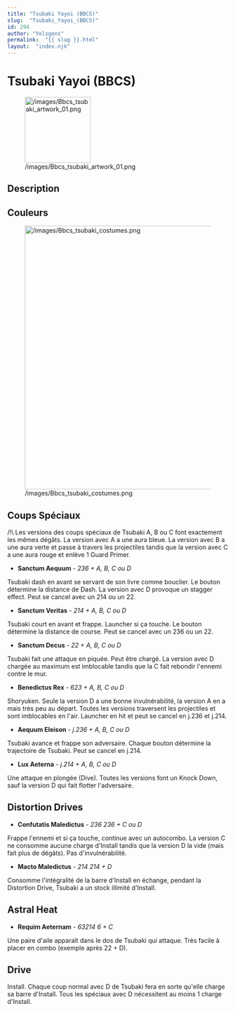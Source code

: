 ```yaml
---
title: "Tsubaki Yayoi (BBCS)"
slug:  "Tsubaki_Yayoi_(BBCS)"
id: 294
author: "Yolsgens"
permalink:  "{{ slug }}.html"
layout:  "index.njk"
---
```


# Tsubaki Yayoi (BBCS)

<figure>
<img src="/images/Bbcs_tsubaki_artwork_01.png"
title="/images/Bbcs_tsubaki_artwork_01.png" width="150"
alt="/images/Bbcs_tsubaki_artwork_01.png" />
<figcaption
aria-hidden="true">/images/Bbcs_tsubaki_artwork_01.png</figcaption>
</figure>

## Description

## Couleurs

<figure>
<img src="/images/Bbcs_tsubaki_costumes.png"
title="/images/Bbcs_tsubaki_costumes.png" width="600"
alt="/images/Bbcs_tsubaki_costumes.png" />
<figcaption
aria-hidden="true">/images/Bbcs_tsubaki_costumes.png</figcaption>
</figure>

## Coups Spéciaux

/!\\ Les versions des coups spéciaux de Tsubaki A, B ou C font
exactement les mêmes dégâts. La version avec A a une aura bleue. La
version avec B a une aura verte et passe à travers les projectiles
tandis que la version avec C a une aura rouge et enlève 1 Guard Primer.

- **Sanctum Aequum** - *236 + A, B, C ou D*

Tsubaki dash en avant se servant de son livre comme bouclier. Le bouton
détermine la distance de Dash. La version avec D provoque un stagger
effect. Peut se cancel avec un 214 ou un 22.

- **Sanctum Veritas** - *214 + A, B, C ou D*

Tsubaki court en avant et frappe. Launcher si ça touche. Le bouton
détermine la distance de course. Peut se cancel avec un 236 ou un 22.

- **Sanctum Decus** - *22 + A, B, C ou D*

Tsubaki fait une attaque en piquée. Peut être chargé. La version avec D
chargée au maximum est imblocable tandis que la C fait rebondir l'ennemi
contre le mur.

- **Benedictus Rex** - *623 + A, B, C ou D*

Shoryuken. Seule la version D a une bonne invulnérabilité, la version A
en a mais très peu au départ. Toutes les versions traversent les
projectiles et sont imblocables en l'air. Launcher en hit et peut se
cancel en j.236 et j.214.

- **Aequum Eleison** - *j.236 + A, B, C ou D*

Tsubaki avance et frappe son adversaire. Chaque bouton détermine la
trajectoire de Tsubaki. Peut se cancel en j.214.

- **Lux Aeterna** - *j.214 + A, B, C ou D*

Une attaque en plongée (Dive). Toutes les versions font un Knock Down,
sauf la version D qui fait flotter l'adversaire.

## Distortion Drives

- **Confutatis Maledictus** - *236 236 + C ou D*

Frappe l'ennemi et si ça touche, continue avec un autocombo. La version
C ne consomme aucune charge d'Install tandis que la version D la vide
(mais fait plus de dégâts). Pas d'invulnérabilité.

- **Macto Maledictus** - *214 214 + D*

Consomme l'intégralité de la barre d'Install en échange, pendant la
Distortion Drive, Tsubaki a un stock illimité d'Install.

## Astral Heat

- **Requim Aeternam** - *63214 6 + C*

Une paire d'aile apparaît dans le dos de Tsubaki qui attaque. Très
facile à placer en combo (exemple après 22 + D).

## Drive

Install. Chaque coup normal avec D de Tsubaki fera en sorte qu'elle
charge sa barre d'Install. Tous les spéciaux avec D nécessitent au moins
1 charge d'Install.
